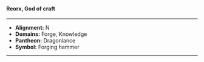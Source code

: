 #### Reorx, God of craft
___

- **Alignment:** N
- **Domains:** Forge, Knowledge
- **Pantheon:** Dragonlance
- **Symbol:** Forging hammer
___
